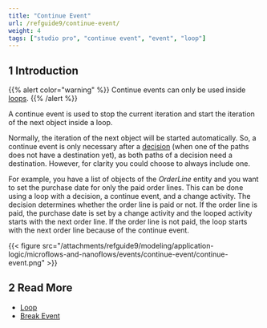 ```yaml
---
title: "Continue Event"
url: /refguide9/continue-event/
weight: 4
tags: ["studio pro", "continue event", "event", "loop"]
---
```


## 1 Introduction

{{% alert color="warning" %}}
Continue events can only be used inside [loops](/refguide9/loop/).
{{% /alert %}}

A continue event is used to stop the current iteration and start the iteration of the next object inside a loop. 

Normally, the iteration of the next object will be started automatically. So, a continue event is only necessary after a [decision](/refguide9/decision/) (when one of the paths does not have a destination yet), as both paths of a decision need a destination. However, for clarity you could choose to always include one.

For example, you have a list of objects of the *OrderLine* entity and you want to set the purchase date for only the paid order lines. This can be done using a loop with a decision, a continue event, and a change activity. The decision determines whether the order line is paid or not. If the order line is paid, the purchase date is set by a change activity and the looped activity starts with the next order line. If the order line is not paid, the loop starts with the next order line because of the continue event.

{{< figure src="/attachments/refguide9/modeling/application-logic/microflows-and-nanoflows/events/continue-event/continue-event.png" >}}

## 2 Read More

* [Loop](/refguide9/loop/)
* [Break Event](/refguide9/break-event/)
